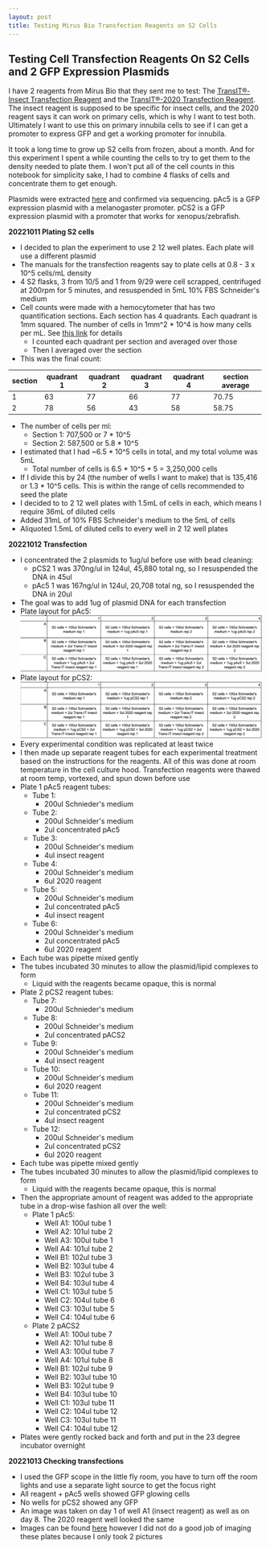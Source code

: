 ```yaml
---
layout: post
title: Testing Mirus Bio Transfection Reagents on S2 Cells
---
```


## Testing Cell Transfection Reagents On S2 Cells and 2 GFP Expression Plasmids

I have 2 reagents from Mirus Bio that they sent me to test: The [TransIT®-Insect Transfection Reagent](https://www.mirusbio.com/products/transfection/transit-insect-transfection-reagent) and the [TransIT®-2020 Transfection Reagent](https://www.mirusbio.com/products/transfection/transit-2020-transfection-reagent). The insect reagent is supposed to be specific for insect cells, and the 2020 reagent says it can work on primary cells, which is why I want to test both. Ultimately I want to use this on primary innubila cells to see if I can get a promoter to express GFP and get a working promoter for innubila.

It took a long time to grow up S2 cells from frozen, about a month. And for this experiment I spent a while counting the cells to try to get them to the density needed to plate them. I won't put all of the cell counts in this notebook for simplicity sake, I had to combine 4 flasks of cells and concentrate them to get enough.

Plasmids were extracted [here](https://meschedl.github.io/Unckless-Lab-Notebook-Maggie/2022/09/08/plasmid-extraction-addgene.html) and confirmed via sequencing. pAc5 is a GFP expression plasmid with a melanogaster promoter. pCS2 is a GFP expression plasmid with a promoter that works for xenopus/zebrafish.

**20221011 Plating S2 cells**
- I decided to plan the experiment to use 2 12 well plates. Each plate will use a different plasmid
- The manuals for the transfection reagents say to plate cells at 0.8 - 3 x 10^5 cells/mL density
- 4 S2 flasks, 3 from 10/5 and 1 from 9/29 were cell scrapped, centrifuged at 200rpm for 5 minutes, and resuspended in 5mL 10% FBS Schneider's medium
- Cell counts were made with a hemocytometer that has two quantification sections. Each section has 4 quadrants. Each quadrant is 1mm squared. The number of cells in 1mm^2 * 10^4 is how many cells per mL. See [this link](http://microbiology.ucdavis.edu/privalsky/hemocytometer#:~:text=To%20count%20cells%20using%20a,number%20of%20cells%2Fsquare) for details
  - I counted each quadrant per section and averaged over those
  - Then I averaged over the section
- This was the final count:

|section|quadrant 1|quadrant 2| quadrant 3| quadrant 4|section average|
|---|---|---|---|---|---|
|1|63|77|66|77|70.75|
|2|78|56|43|58|58.75|

- The number of cells per ml:
  - Section 1: 707,500 or 7 * 10^5
  - Section 2: 587,500 or 5.8 * 10^5
- I estimated that I had ~6.5 * 10^5 cells in total, and my total volume was 5mL
  - Total number of cells is 6.5 * 10^5 * 5 = 3,250,000 cells
- If I divide this by 24 (the number of wells I want to make) that is 135,416 or 1.3 * 10^5 cells. This is within the range of cells recommended to seed the plate
- I decided to to 2 12 well plates with 1.5mL of cells in each, which means I require 36mL of diluted cells  
- Added 31mL of 10% FBS Schneider's medium to the 5mL of cells
- Aliquoted 1.5mL of diluted cells to every well in 2 12 well plates

**20221012 Transfection**
- I concentrated the 2 plasmids to 1ug/ul before use with bead cleaning:
  - pCS2 1 was 370ng/ul in 124ul, 45,880 total ng, so I resuspended the DNA in 45ul
  - pAc5 1 was 167ng/ul in 124ul, 20,708 total ng, so I resuspended the DNA in 20ul
- The goal was to add 1ug of plasmid DNA for each transfection
- Plate layout for pAc5:
![](https://raw.githubusercontent.com/meschedl/Unckless-Lab-Notebook-Maggie/master/images/20221012-pAc5-transfection-S2-plate-layout.png)
- Plate layout for pCS2:
![](https://raw.githubusercontent.com/meschedl/Unckless-Lab-Notebook-Maggie/master/images/20221012-pCS2-transfection-S2-plate-layout.png)
- Every experimental condition was replicated at least twice
- I then made up separate reagent tubes for each experimental treatment based on the instructions for the reagents. All of this was done at room temperature in the cell culture hood. Transfection reagents were thawed at room temp, vortexed, and spun down before use
- Plate 1 pAc5 reagent tubes:
  - Tube 1:
    - 200ul Schnieder's medium
  - Tube 2:
    - 200ul Schneider's medium
    - 2ul concentrated pAc5
  - Tube 3:
    - 200ul Schneider's medium
    - 4ul insect reagent
  - Tube 4:
    - 200ul Schneider's medium
    - 6ul 2020 reagent
  - Tube 5:
    - 200ul Schneider's medium
    - 2ul concentrated pAc5
    - 4ul insect reagent
  - Tube 6:
    - 200ul Schneider's medium
    - 2ul concentrated pAc5
    - 6ul 2020 reagent
- Each tube was pipette mixed gently
- The tubes incubated 30 minutes to allow the plasmid/lipid complexes to form
  - Liquid with the reagents became opaque, this is normal
- Plate 2 pCS2 reagent tubes:
  - Tube 7:
    - 200ul Schnieder's medium
  - Tube 8:
    - 200ul Schneider's medium
    - 2ul concentrated pACS2
  - Tube 9:
    - 200ul Schneider's medium
    - 4ul insect reagent
  - Tube 10:
    - 200ul Schneider's medium
    - 6ul 2020 reagent
  - Tube 11:
    - 200ul Schneider's medium
    - 2ul concentrated pCS2
    - 4ul insect reagent
  - Tube 12:
    - 200ul Schneider's medium
    - 2ul concentrated pCS2
    - 6ul 2020 reagent
- Each tube was pipette mixed gently
- The tubes incubated 30 minutes to allow the plasmid/lipid complexes to form
  - Liquid with the reagents became opaque, this is normal
- Then the appropriate amount of reagent was added to the appropriate tube in a drop-wise fashion all over the well:
  - Plate 1 pAc5:
    - Well A1: 100ul tube 1
    - Well A2: 101ul tube 2
    - Well A3: 100ul tube 1
    - Well A4: 101ul tube 2
    - Well B1: 102ul tube 3
    - Well B2: 103ul tube 4
    - Well B3: 102ul tube 3
    - Well B4: 103ul tube 4
    - Well C1: 103ul tube 5
    - Well C2: 104ul tube 6
    - Well C3: 103ul tube 5
    - Well C4: 104ul tube 6
  - Plate 2 pACS2
    - Well A1: 100ul tube 7
    - Well A2: 101ul tube 8
    - Well A3: 100ul tube 7
    - Well A4: 101ul tube 8
    - Well B1: 102ul tube 9
    - Well B2: 103ul tube 10
    - Well B3: 102ul tube 9
    - Well B4: 103ul tube 10
    - Well C1: 103ul tube 11
    - Well C2: 104ul tube 12
    - Well C3: 103ul tube 11
    - Well C4: 104ul tube 12
- Plates were gently rocked back and forth and put in the 23 degree incubator overnight

**20221013 Checking transfections**
- I used the GFP scope in the little fly room, you have to turn off the room lights and use a separate light source to get the focus right
- All reagent + pAc5 wells showed GFP glowing cells
- No wells for pCS2 showed any GFP
- An image was taken on day 1 of well A1 (insect reagent) as well as on day 8. The 2020 reagent well looked the same
- Images can be found [here](https://docs.google.com/presentation/d/1iXbjwSPoyk_UA45TdKA3XzudSulsi9ZcEZV5mjo9KoI/edit#slide=id.p) however I did not do a good job of imaging these plates because I only took 2 pictures
